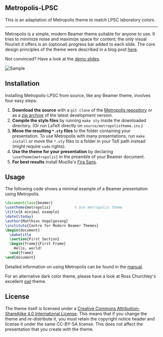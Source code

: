 ## Metropolis-LPSC

This is an adaptation of Metropolis theme to match LPSC laboratory colors.

---

Metropolis is a simple, modern Beamer theme suitable for anyone to use.
It tries to minimize noise and maximize space for content; the only visual flourish it offers is an (optional) progress bar added to each slide.
The core design principles of the theme were described in a blog post [here](http://bloerg.net/2014/09/20/a-modern-beamer-theme.html).

Not convinced?
Have a look at the [demo slides][].

![Sample](http://i.imgur.com/Bxu52fz.png)


## Installation

Installing Metropolis-LPSC from source, like any Beamer theme, involves four easy steps:

1. **Download the source** with a `git clone` of the [Metropolis repository](https://github.com/AdrienPlacais/mtheme_lpsc) or as a [zip archive](https://github.com/AdrienPlacais/mtheme_lpsc/archive/master.zip) of the latest development version.
2. **Compile the style files** by running `make sty` inside the downloaded directory.
(Or run LaTeX directly on `source/metropolistheme.ins`.)
3. **Move the resulting `*.sty` files** to the folder containing your presentation.
To use Metropolis with many presentations, run `make install` or move the `*.sty` files to a folder in your TeX path instead (might require `sudo` rights).
4. **Use the theme for your presentation** by declaring `\usetheme{metropolis}` in the preamble of your Beamer document.
5. **For best results** install Mozilla's [Fira Sans](https://github.com/bBoxType/FiraSans).


## Usage

The following code shows a minimal example of a Beamer presentation using
Metropolis.

```latex
\documentclass{beamer}
\usetheme{metropolis}           % Use metropolis theme
\title{A minimal example}
\date{\today}
\author{Matthias Vogelgesang}
\institute{Centre for Modern Beamer Themes}
\begin{document}
  \maketitle
  \section{First Section}
  \begin{frame}{First Frame}
    Hello, world!
  \end{frame}
\end{document}
```

Detailed information on using Metropolis can be found in the [manual][].

For an alternative dark color theme, please have a look at Ross Churchley's excellent [owl](https://github.com/rchurchley/beamercolortheme-owl) theme.


## License

The theme itself is licensed under a [Creative Commons Attribution-ShareAlike 4.0 International License](http://creativecommons.org/licenses/by-sa/4.0/).
This means that if you change the theme and re-distribute it, you *must* retain the copyright notice header and license it under the same CC-BY-SA license.
This does not affect the presentation that you create with the theme.

[demo slides]: http://mirrors.ctan.org/macros/latex/contrib/beamer-contrib/themes/metropolis/demo/demo.pdf
[manual]: http://mirrors.ctan.org/macros/latex/contrib/beamer-contrib/themes/metropolis/doc/metropolistheme.pdf
[CTAN]: http://ctan.org/pkg/beamertheme-metropolis
